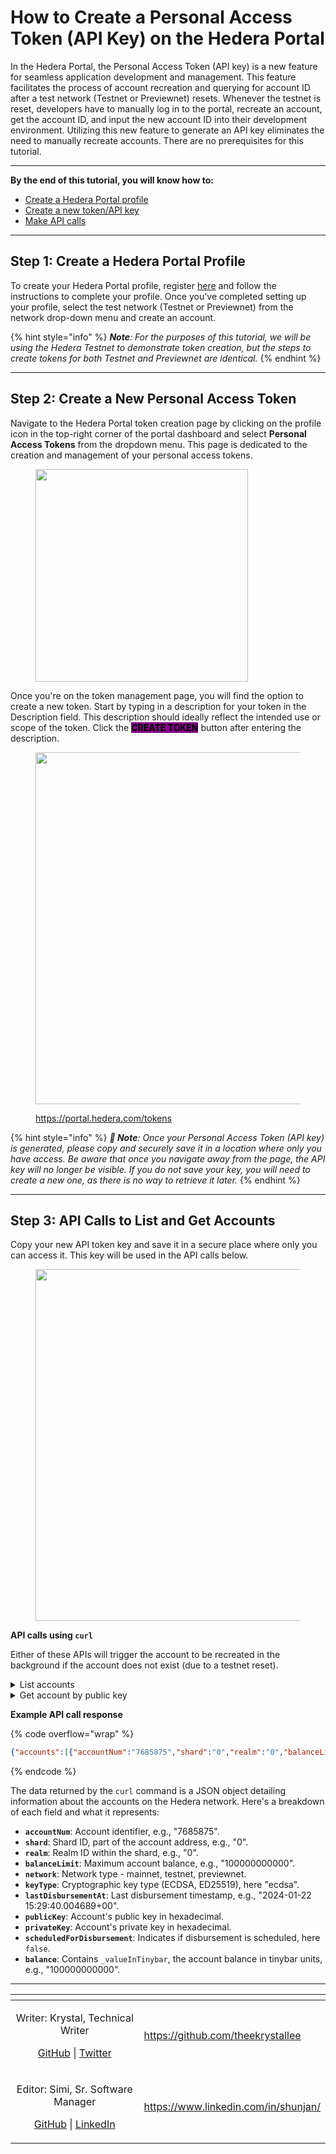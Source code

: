 # How to Create a Personal Access Token (API Key) on the Hedera Portal

In the Hedera Portal, the Personal Access Token (API key) is a new feature for seamless application development and management. This feature facilitates the process of account recreation and querying for account ID after a test network (Testnet or Previewnet) resets. Whenever the testnet is reset, developers have to manually log in to the portal, recreate an account, get the account ID, and input the new account ID into their development environment. Utilizing this new feature to generate an API key eliminates the need to manually recreate accounts. There are no prerequisites for this tutorial.

***

**By the end of this tutorial, you will know how to:**

- [Create a Hedera Portal profile](how-to-create-a-personal-access-token-api-key-on-the-hedera-portal.md#step-1-create-a-hedera-portal-profile)
- [Create a new token/API key](how-to-create-a-personal-access-token-api-key-on-the-hedera-portal.md#step-2-create-a-new-personal-access-token)
- [Make API calls](how-to-create-a-personal-access-token-api-key-on-the-hedera-portal.md#step-3-api-calls-to-list-and-get-accounts)

***

## Step 1: Create a Hedera Portal Profile

To create your Hedera Portal profile, register [here](https://portal.hedera.com/register) and follow the instructions to complete your profile. Once you've completed setting up your profile, select the test network (Testnet or Previewnet) from the network drop-down menu and create an account.

{% hint style="info" %}
_**Note**: For the purposes of this tutorial, we will be using the Hedera Testnet to demonstrate token creation, but the steps to create tokens for both Testnet and Previewnet are identical._
{% endhint %}

***

## Step 2: Create a New Personal Access Token

Navigate to the Hedera Portal token creation page by clicking on the profile icon in the top-right corner of the portal dashboard and select **Personal Access Tokens** from the dropdown menu. This page is dedicated to the creation and management of your personal access tokens.

<figure><img src="../../.gitbook/assets/portal-token-creation-account-menu.png" alt="" width="340"><figcaption></figcaption></figure>

Once you're on the token management page, you will find the option to create a new token. Start by typing in a description for your token in the Description field. This description should ideally reflect the intended use or scope of the token. Click the <mark style="background-color:purple;">**CREATE TOKEN**</mark> button after entering the description.

<figure><img src="../../.gitbook/assets/portal-create-token.png" alt="" width="563"><figcaption><p><a href="https://portal.hedera.com/tokens">https://portal.hedera.com/tokens</a></p></figcaption></figure>

{% hint style="info" %}
_**🚨 Note**: Once your Personal Access Token (API key) is generated, please copy and securely save it in a location where only you have access. Be aware that once you navigate away from the page, the API key will no longer be visible. If you do not save your key, you will need to create a new one, as there is no way to retrieve it later._
{% endhint %}

***

## Step 3: API Calls to List and Get Accounts

Copy your new API token key and save it in a secure place where only you can access it. This key will be used in the API calls below.

<figure><img src="../../.gitbook/assets/portal-personal-access-token-copy-save.png" alt="" width="563"><figcaption></figcaption></figure>

**API calls using `curl`**

Either of these APIs will trigger the account to be recreated in the background if the account does not exist (due to a testnet reset).

<details>

<summary>List accounts</summary>

{% code overflow="wrap" %}

```bash
curl https://portal.hedera.com/api/account -H "Authorization: Bearer <YOUR GENERATED API TOKEN>"
```

{% endcode %}

Example API call

{% code overflow="wrap" %}

```bash
curl https:/portal.hedera.com/api/account -H "Authorization: Bearer v4.public.eyJzdWIiOiI1M2RlMmI0MC1iOTNiLTExZWUtODk4NC1iYjdkMDE2NTU2ZGQiLCJpYXQiOiIyMDI0LTAxLTIyVDE1OjMyOjA2Ljk1MloiLCJqdGkiOiI2Njg4Nzc4Mi1iOTNiLTExZWUtYmRmYi05ZmEzMWI3Yjc0ZGIifYer-H5VVjpQloP2U4qwUBBSsb-SQFEYNSrr9-8pqsdouDeAp00AWeDre8eGKLEt32JfaQiJ8UrcJyTlwbLfiwk"
```

{% endcode %}

</details>

<details>

<summary>Get account by public key</summary>

{% code overflow="wrap" %}

```bash
curl https://portal.hedera.com/api/account/<YOUR PUBLIC KEY> -H "Authorization: Bearer <YOUR GENERATED API TOKEN>"
```

{% endcode %}

Example API call

{% code overflow="wrap" %}

```bash
curl https://portal.hedera.com/api/account/302d300706052b8104000a03220003aaec818ba60d7f4e259319804317820f7f4aba3d0048a2f43573ddbbfe9a2254 -H "Authorization: Bearer v4.public.eyJzdWIiOiI1M2RlMmI0MC1iOTNiLTExZWUtODk4NC1iYjdkMDE2NTU2ZGQiLCJpYXQiOiIyMDI0LTAxLTIyVDE1OjMyOjA2Ljk1MloiLCJqdGkiOiI2Njg4Nzc4Mi1iOTNiLTExZWUtYmRmYi05ZmEzMWI3Yjc0ZGIifYer-H5VVjpQloP2U4qwUBBSsb-SQFEYNSrr9-8pqsdouDeAp00AWeDre8eGKLEt32JfaQiJ8UrcJyTlwbLfiwk"
```

{% endcode %}

</details>

**Example API call response**

{% code overflow="wrap" %}

```json
{"accounts":[{"accountNum":"7685875","shard":"0","realm":"0","balanceLimit":"100000000000","network":"testnet","keyType":"ecdsa","lastDisbursementAt":"2024-01-22 15:29:40.004689+00","publicKey":"302d300706052b8104000a03220003aaec818ba60d7f4e259319804317820f7f4aba3d0048a2f43573ddbbfe9a2254","privateKey":"302d300706052b8104000a03220003aaec818ba60d7f4e259319804317820f7f4aba3d0048a2f43573ddbbfe9a2254","scheduledForDisbursement":false,"balance":{"_valueInTinybar":"100000000000"}}]}
```

{% endcode %}

The data returned by the `curl` command is a JSON object detailing information about the accounts on the Hedera network. Here's a breakdown of each field and what it represents:

- **`accountNum`**: Account identifier, e.g., "7685875".
- **`shard`**: Shard ID, part of the account address, e.g., "0".
- **`realm`**: Realm ID within the shard, e.g., "0".
- **`balanceLimit`**: Maximum account balance, e.g., "100000000000".
- **`network`**: Network type - mainnet, testnet, previewnet.
- **`keyType`**: Cryptographic key type (ECDSA, ED25519), here "ecdsa".
- **`lastDisbursementAt`**: Last disbursement timestamp, e.g., "2024-01-22 15:29:40.004689+00".
- **`publicKey`**: Account's public key in hexadecimal.
- **`privateKey`**: Account's private key in hexadecimal.
- **`scheduledForDisbursement`**: Indicates if disbursement is scheduled, here `false`.
- **`balance`**: Contains `_valueInTinybar`, the account balance in tinybar units, e.g., "100000000000".

***

<table data-card-size="large" data-view="cards"><thead><tr><th align="center"></th><th data-hidden data-card-target data-type="content-ref"></th></tr></thead><tbody><tr><td align="center"><p>Writer: Krystal, Technical Writer</p><p><a href="https://github.com/theekrystallee">GitHub</a> | <a href="https://twitter.com/theekrystallee">Twitter</a></p></td><td><a href="https://github.com/theekrystallee">https://github.com/theekrystallee</a></td></tr><tr><td align="center"><p>Editor: Simi, Sr. Software Manager</p><p><a href="https://github.com/SimiHunjan">GitHub</a> | <a href="https://www.linkedin.com/in/shunjan/">LinkedIn</a></p></td><td><a href="https://www.linkedin.com/in/shunjan/">https://www.linkedin.com/in/shunjan/</a></td></tr></tbody></table>
